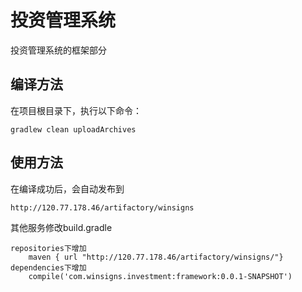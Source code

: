 # 投资管理系统

投资管理系统的框架部分

## 编译方法

在项目根目录下，执行以下命令：

```shell
gradlew clean uploadArchives
```

## 使用方法

在编译成功后，会自动发布到

```shell
http://120.77.178.46/artifactory/winsigns
```
其他服务修改build.gradle
```shell
repositories下增加
    maven { url "http://120.77.178.46/artifactory/winsigns/"}
dependencies下增加
	compile('com.winsigns.investment:framework:0.0.1-SNAPSHOT')
```

